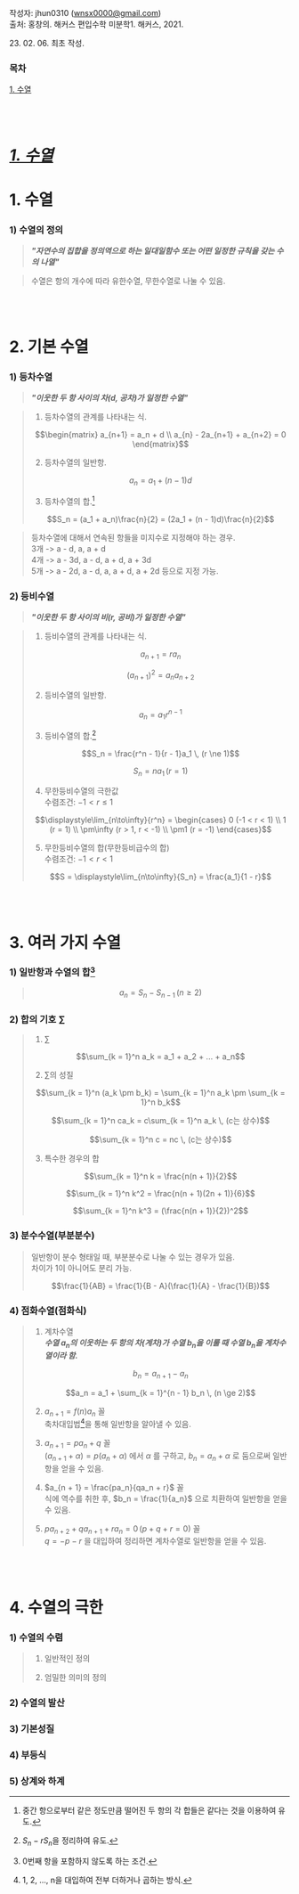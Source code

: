작성자: jhun0310 (wnsx0000@gmail.com)<br>
출처: 홍창의. 해커스 편입수학 미분학1. 해커스, 2021.

23\. 02\. 06\. 최초 작성.

### 목차
<U>1. 수열</U>

<br>
<br>

# <U>***1. 수열***</U>

# 1. 수열

### 1) 수열의 정의

> ***"자연수의 집합을 정의역으로 하는 일대일함수 또는 어떤 일정한 규칙을 갖는 수의 나열"***

> 수열은 항의 개수에 따라 유한수열, 무한수열로 나눌 수 있음.

<br>
<br>

# 2. 기본 수열

### 1) 등차수열

> ***"이웃한 두 항 사이의 차(d, 공차)가 일정한 수열"***

> 1. 등차수열의 관계를 나타내는 식.<br>
>
> $$\begin{matrix} a_{n+1} = a_n + d \\ a_{n} - 2a_{n+1} + a_{n+2} = 0 \end{matrix}$$
>
> 2. 등차수열의 일반항.<br>
>
> $$a_n = a_1 + (n - 1)d$$
>
> 3. 등차수열의 합.[^1-2-1]<br>
>
> $$S_n = (a_1 + a_n)\frac{n}{2} = (2a_1 + (n - 1)d)\frac{n}{2}$$

> 등차수열에 대해서 연속된 항들을 미지수로 지정해야 하는 경우.<br>
> 3개 -> a - d, a, a + d<br>
> 4개 -> a - 3d, a - d, a + d, a + 3d<br>
> 5개 -> a - 2d, a - d, a, a + d, a + 2d 등으로 지정 가능.

### 2) 등비수열

> ***"이웃한 두 항 사이의 비(r, 공비)가 일정한 수열"***

> 1. 등비수열의 관계를 나타내는 식.<br>
>
> $$a_{n+1} = ra_n$$
>
> $$(a_{n + 1})^2 = a_na_{n + 2}$$
>
>
> 2. 등비수열의 일반항.<br>
>
> $$a_n = a_1r^{n - 1}$$
>
> 3. 등비수열의 합.[^1-2-2]<br>
>
> $$S_n = \frac{r^n - 1}{r - 1}a_1 \, (r \ne 1)$$
>
> $$S_n = na_1 \, (r = 1)$$
>
> 4. 무한등비수열의 극한값<br>
> 수렴조건: $-1 < r \le 1$
>
> $$\displaystyle\lim_{n\to\infty}{r^n} =
> \begin{cases}
> 0 (-1 < r < 1) \\
> 1 (r = 1) \\
> \pm\infty (r > 1, r < -1) \\
> \pm1 (r = -1)
> \end{cases}$$
>
> 5. 무한등비수열의 합(무한등비급수의 합)<br>
> 수렴조건: $-1 < r < 1$
>
> $$S = \displaystyle\lim_{n\to\infty}{S_n} = \frac{a_1}{1 - r}$$

<br>
<br>

# 3. 여러 가지 수열

### 1) 일반항과 수열의 합[^1-3-1]

> $$a_n = S_n - S_{n - 1} \,(n \ge 2)$$

### 2) 합의 기호 $\sum$

> 1. $\sum$
>
> $$\sum_{k = 1}^n a_k = a_1 + a_2 + ... + a_n$$
>
> 2. $\sum$의 성질
>
> $$\sum_{k = 1}^n (a_k \pm b_k) = \sum_{k = 1}^n a_k \pm \sum_{k = 1}^n b_k$$
>
> $$\sum_{k = 1}^n ca_k = c\sum_{k = 1}^n a_k \, (c는 상수)$$
>
> $$\sum_{k = 1}^n c = nc \, (c는 상수)$$
>
> 3. 특수한 경우의 합
>
> $$\sum_{k = 1}^n k = \frac{n(n + 1)}{2}$$
>
> $$\sum_{k = 1}^n k^2 = \frac{n(n + 1)(2n + 1)}{6}$$
>
> $$\sum_{k = 1}^n k^3 = (\frac{n(n + 1)}{2})^2$$

### 3) 분수수열(부분분수)

> 일반항이 분수 형태일 때, 부분분수로 나눌 수 있는 경우가 있음.<br>
> 차이가 1이 아니어도 분리 가능.
>
> $$\frac{1}{AB} = \frac{1}{B - A}(\frac{1}{A} - \frac{1}{B})$$

### 4) 점화수열(점화식)

> 1. 계차수열<br>
> ***수열 $a_n$의 이웃하는 두 항의 차(계차)가 수열 $b_n$을 이룰 때 수열 $b_n$을 계차수열이라 함.***
>
> $$b_n = a_{n + 1} - a_n$$
>
> $$a_n = a_1 + \sum_{k = 1}^{n - 1} b_n \, (n \ge 2)$$
>
> 2. $a_{n + 1} = f(n)a_n$ 꼴<br>
> 축차대입법[^1-3-2]을 통해 일반항을 알아낼 수 있음.
>
> 3. $a_{n + 1} = pa_n + q$ 꼴<br>
> $(a_{n + 1} + \alpha) = p(a_n + \alpha)$ 에서 $\alpha$ 를 구하고, $b_n = a_n + \alpha$ 로 둠으로써 일반항을 얻을 수 있음.
>
> 4. $a_{n + 1} = \frac{pa_n}{qa_n + r}$ 꼴<br>
> 식에 역수를 취한 후, $b_n = \frac{1}{a_n}$ 으로 치환하여 일반항을 얻을 수 있음.
>
> 5. $pa_{n + 2} + qa_{n + 1} + ra_n = 0 \, (p + q + r = 0)$ 꼴<br>
> $q = -p -r$ 을 대입하여 정리하면 계차수열로 일반항을 얻을 수 있음.

<br>
<br>

# 4. 수열의 극한

### 1) 수열의 수렴

> 1. 일반적인 정의<br>
> 
> 
>
> 2. 엄밀한 의미의 정의
>

### 2) 수열의 발산

### 3) 기본성질

### 4) 부등식

### 5) 상계와 하계



[^1-2-1]: 중간 항으로부터 같은 정도만큼 떨어진 두 항의 각 합들은 같다는 것을 이용하여 유도.
[^1-2-2]: $S_n - rS_n$을 정리하여 유도.
[^1-3-1]: 0번째 항을 포함하지 않도록 하는 조건.
[^1-3-2]: 1, 2, ..., n을 대입하여 전부 더하거나 곱하는 방식.